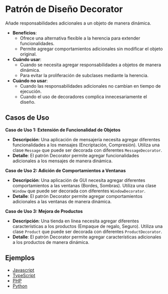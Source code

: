 # Patrón de Diseño Decorator

Añade responsabilidades adicionales a un objeto de manera dinámica.

- **Beneficios**:
  - Ofrece una alternativa flexible a la herencia para extender funcionalidades.
  - Permite agregar comportamientos adicionales sin modificar el objeto original.
- **Cuándo usar**:
  - Cuando se necesita agregar responsabilidades a objetos de manera dinámica.
  - Para evitar la proliferación de subclases mediante la herencia.
- **Cuándo no usar**:
  - Cuando las responsabilidades adicionales no cambian en tiempo de ejecución.
  - Cuando el uso de decoradores complica innecesariamente el diseño.

## Casos de Uso

**Caso de Uso 1: Extensión de Funcionalidad de Objetos**

- **Descripción**: Una aplicación de mensajería necesita agregar diferentes funcionalidades a los mensajes (Encriptación, Compresión). Utiliza una clase `Message` que puede ser decorada con diferentes `MessageDecorator`.
- **Detalle**: El patrón Decorator permite agregar funcionalidades adicionales a los mensajes de manera dinámica.

**Caso de Uso 2: Adición de Comportamientos a Ventanas**

- **Descripción**: Una aplicación de GUI necesita agregar diferentes comportamientos a las ventanas (Bordes, Sombras). Utiliza una clase `Window` que puede ser decorada con diferentes `WindowDecorator`.
- **Detalle**: El patrón Decorator permite agregar comportamientos adicionales a las ventanas de manera dinámica.

**Caso de Uso 3: Mejora de Productos**

- **Descripción**: Una tienda en línea necesita agregar diferentes características a los productos (Empaque de regalo, Seguro). Utiliza una clase `Product` que puede ser decorada con diferentes `ProductDecorator`.
- **Detalle**: El patrón Decorator permite agregar características adicionales a los productos de manera dinámica.

## Ejemplos

- [Javascript](./examples/javascript.js)
- [TypeScript](./examples/typescript.ts)
- [PHP](./examples/php.php)
- [Python](./examples/python.py)
